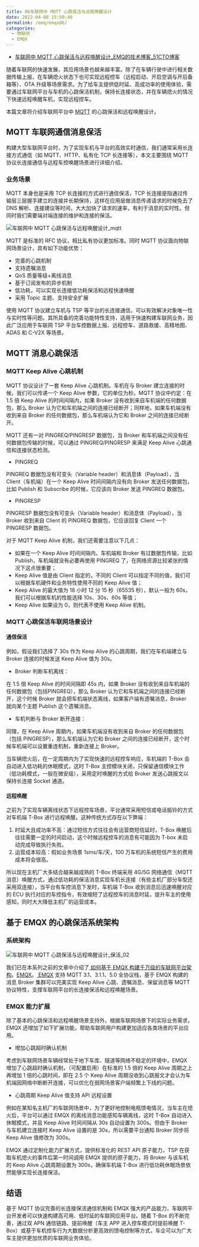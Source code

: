 ```yaml
---
title: 06车联网中 MQTT 心跳保活与远程唤醒设计
date: 2022-04-08 15:50:40
permalink: /emq/emqx06/
categories:
  - 物联网
  - EMQX
---
```


- [车联网中 MQTT 心跳保活与远程唤醒设计_EMQ的技术博客_51CTO博客](https://blog.51cto.com/u_15204296/5415179)

随着车联网的快速发展，其应用场景也越来越丰富。除了在车辆行驶中进行相关数据传输上报，在车辆熄火状态下也可实现远程控车（远程启动、开启空调与开后备箱等）、OTA 升级等场景需求。为了给车主提供低时延、高成功率的使用体验，需要通过车联网平台与车机的心跳保活机制，保持长连接状态，并在车辆熄火的情况下快速远程唤醒车机，实现远程控车。

本篇文章将介绍车联网平台中 [ MQTT](https://www.emqx.com/zh/mqtt) 的心跳保活和远程唤醒设计。

## MQTT 车联网通信消息保活

构建大型车联网平台时，为了实现车机与平台的高效实时通信，我们通常采用长连接方式通信（如 MQTT、HTTP、私有化 TCP 长连接等），本文主要围绕 MQTT 协议长连接通信与远程车控唤醒场景进行详细介绍。

### 业务场景

MQTT 本身也是采用 TCP 长连接的方式进行通信保活，TCP 长连接是指通过传输层三层握手建立的连接并长期保持，这样在应用层做消息传递请求的时候免去了 DNS 解析、连接建议等时间，大大加快了请求的速率，有利于消息的实时性。但同时我们需要端对端连接的维护和连接的保活。

![车联网中 MQTT 心跳保活与远程唤醒设计_mqtt](https://s7.51cto.com/images/202206/98b9577755006797fcb916bf41a52797dced31.png?x-oss-process=image/watermark,size_14,text_QDUxQ1RP5Y2a5a6i,color_FFFFFF,t_30,g_se,x_10,y_10,shadow_20,type_ZmFuZ3poZW5naGVpdGk=,x-oss-process=image/resize,m_fixed,w_1184)

MQTT 是标准的 RFC 协议，相比私有协议更加标准。同时 MQTT 协议面向物联网场景设计，具有如下功能优势：

- 完善的心跳机制
- 支持遗嘱消息
- QoS 质量等级+离线消息
- 基于订阅发布的异步机制
- 低功耗，可以实现长连接低功耗保活和远程快速唤醒
- 采用 Topic 主题、支持安全扩展

使用 MQTT 协议建立车机与 TSP 等平台的长连接通信，可以有效解决对象唯一性与实时性等问题。其所具备的完善功能特性支持，适用于快速构建车联网业务，因此广泛应用于车联网 TSP 平台车控数据上报、远程控车、道路救援、高精地图、ADAS 和 C-V2X 等场景。

## MQTT 消息心跳保活

### MQTT Keep Alive 心跳机制

MQTT 协议设计了一套 Keep Alive 心跳机制。车机在与 Broker 建立连接的时候，我们可以传递一个 Keep Alive 参数，它的单位为秒。MQTT 协议中约定：在 1.5 倍 Keep Alive 的时间间隔内，如果 Broker 没有收到来自车机端的任何数据包，那么 Broker 认为它和车机端之间的连接已经断开；同样地，如果车机端没有收到来自 Broker 的任何数据包，那么车机端认为它和 Broker 之间的连接已经断开。

MQTT 还有一对 PINGREQ/PINGRESP 数据包，当 Broker 和车机端之间没有任何数据包传输的时候，可以通过 PINGREQ/PINGRESP 来满足 Keep Alive 心跳通信和连接状态检测。

- PINGREQ

PINGREQ 数据包没有可变头（Variable header）和消息体（Payload），当 Client（车机端）在一个 Keep Alive 时间间隔内没有向 Broker 发送任何数据包，比如 Publish 和 Subscribe 的时候，它应该向 Broker 发送 PINGREQ 数据包。

- PINGRESP

PINGRESP 数据包没有可变头（Variable header）和消息体（Payload），当 Broker 收到来自 Client 的 PINGREQ 数据包，它应该回复 Client 一个 PINGRESP 数据包。

对于 MQTT Keep Alive 机制，我们还需要注意以下几点：

- 如果在一个 Keep Alive 时间间隔内，车机端和 Broker 有过数据包传输，比如 Publish，车机端就没有必要再使用 PINGREQ 了，在网络资源比较紧张的情况下这点很重要；
- Keep Alive 值是由 Client 指定的，不同的 Client 可以指定不同的值，我们可以根据车机硬件和业务特性使用不同的 Keep Alive 值；
- Keep Alive 的最大值为 18 小时 12 分 15 秒（65535 秒），默认一般为 60s，我们可以根据车机的性能选择 10s、30s、60s 等值；
- Keep Alive 如果设为 0，则代表不使用 Keep Alive 机制。

### MQTT 心跳保活车联网场景设计

#### 通信保活

例如，假设我们选择了 30s 作为 Keep Alive 的心跳周期，我们在车机端建立与 Broker 连接的时候发送 Keep Alive 值为 30s。

- Broker 判断车机离线：

在 1.5 倍 Keep Alive 的时间间隔即 45s 内，如果 Broker 没有收到来自车机端的任何数据包（包括PINGREQ），那么 Broker 认为它和车机端之间的连接已经断开，这个时候 Broker 就会把车机端状态离线，如果客户端有遗嘱消息，Broker 就向某个主题 Publish 这个遗嘱消息。

- 车机判断与 Broker 断开连接：

同理，在 Keep Alive 周期内，如果车机端没有收到来自 Broker 的任何数据包（包括 PINGRESP），那么车机端认为它和 Broker 之间的连接已经断开，这个时候车机端可以设置重连机制，重新连接上 Broker。

当车辆熄火后，在一定周期内为了实现快速的远程控车响应，车机端的 T-Box 会自动进入低功耗的休眠模式，这时 T-Box 主控模块关闭，只保留通信模块工作（低功耗模式，一般在微安级），采用定时唤醒的方式给 Broker 发送心跳报文以保持长连接 Socket 通道。

#### 远程唤醒

之前为了实现车辆离线状态下远程控车场景，平台通常采用短信或电话振铃的方式对车机端 T-Box 进行远程唤醒。这种传统方式存在以下弊端：

1. 时延大且成功率不高：通过短信方式往往会有运营商短信延时，T-Box 唤醒后往往需要一定的时间启动，这个时候远程控车的消息有可能因为 T-box 未启动完成导致执行失败。
2. 运营成本较高：假如业务场景 1sms/车/天，100 万车机的系统短信产生的费用成本将会很高。

所以现在主机厂大多结合越来越成熟的 T-Box 终端采用 4G/5G 网络通信（MQTT消息）唤醒方式，通过低功耗的保活消息实现车机长连接（有些主机厂部分车型还采用双连接），当平台有车控消息下发时，车机端 T-Box 收到消息后迅速唤醒对应的 ECU 执行对应的车控指令，有效缩短了远程控车的消息时延，提升车主的使用感知，同时大大降低主机厂的运营成本。

## 基于 EMQX 的心跳保活系统架构

### 系统架构



![车联网中 MQTT 心跳保活与远程唤醒设计_保活_02](https://s9.51cto.com/images/202206/981c990445026a1e8264776fd733285b6842f4.png?x-oss-process=image/watermark,size_14,text_QDUxQ1RP5Y2a5a6i,color_FFFFFF,t_30,g_se,x_10,y_10,shadow_20,type_ZmFuZ3poZW5naGVpdGk=,x-oss-process=image/resize,m_fixed,w_1184)

我们已在本系列之前的文章中介绍了[ 如何基于 EMQX 构建千万级的车联网平台架构](https://www.emqx.com/zh/blog/mqtt-messaging-platform-for-internet-of-vehicles)。[EMQX](https://www.emqx.com/zh/products/emqx)。[ EMQX](https://www.emqx.com/zh/products/emqx) 支持 MQTT 3.1、3.1.1、5.0 全协议栈，基于 EMQX 构建的消息 Broker 集群可以完美实现 Keep Alive 心跳、遗嘱消息、保留消息等 MQTT 协议特性，支撑车联网平台的长连接保活和远程唤醒场景。

### EMQX 能力扩展

除了基本的心跳保活和远程唤醒场景支持外，根据车联网场景下的实际业务需求，EMQX 还增加了如下扩展功能，帮助车联网用户构建更加适应各类场景的平台应用。

- 增加心跳超时确认机制

考虑到车联网场景车辆经常处于地下车库、隧道等网络不稳定的环境中，EMQX 增加了心跳超时确认机制，（可配置启用）在标准的 1.5 倍的 Keep Alive 周期之上再增加 1 倍的心跳时间，即在 2.5 个 Keep Alive 周期没收到心跳报文才会认为车机端因网络中断断开连接，可以优化在弱网场景客户端频繁上下线的问题。

- 心跳周期 Keep Alive 值支持 API 远程设置

例如在某知名主机厂的车联网场景中，为了更好地控制电瓶馈电情况，当车主在熄火后，平台可以通过 EMQX 的离线消息功能感知车辆离线，这时 T-Box 自动进入休眠模式，并且 Keep Alive 时间间隔从 30s 自动设置为 300s。但由于 Broker 与车机建立连接时 Keep Alive 设置的是 30s，所以需要平台通知 Broker 同步将 Keep Alive 值修改为 300s。

EMQX 通过定制化能力扩展方式，提供标准化的 REST API 原子能力，TSP 在获取车机熄火的事件后第一时间调用 EMQX 提供的原子能力，将 Broker 与该车机的 Keep Alive 心跳周期设置为 300s，确保车机端 T-Box 进行低功耗休眠场景依然能够实现长连接保活。

## 结语

基于 MQTT 协议完善的长连接保活通信机制和 EMQX 强大的产品能力，车联网平台开发者可以快速构建高可用、低时延的车联网应用平台。随着 T-Box 的不断完善，通过双 APN 通信链路、提前唤醒（车主 APP 进入控车模式时提前唤醒 T-Box）或基于车机控车行为大数据分析更高效的馈电控制等方式，车企可以为广大车主提供更加优质的车联网业务体验。